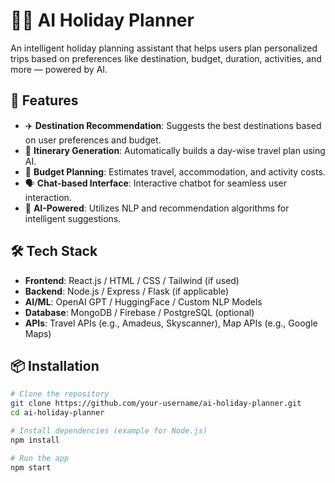 # 🧠🌴 AI Holiday Planner

An intelligent holiday planning assistant that helps users plan personalized trips based on preferences like destination, budget, duration, activities, and more — powered by AI.

## 🚀 Features

- ✈️ **Destination Recommendation**: Suggests the best destinations based on user preferences and budget.
- 📆 **Itinerary Generation**: Automatically builds a day-wise travel plan using AI.
- 💸 **Budget Planning**: Estimates travel, accommodation, and activity costs.
- 🗣️ **Chat-based Interface**: Interactive chatbot for seamless user interaction.
- 🧠 **AI-Powered**: Utilizes NLP and recommendation algorithms for intelligent suggestions.

## 🛠️ Tech Stack

- **Frontend**: React.js / HTML / CSS / Tailwind (if used)
- **Backend**: Node.js / Express / Flask (if applicable)
- **AI/ML**: OpenAI GPT / HuggingFace / Custom NLP Models
- **Database**: MongoDB / Firebase / PostgreSQL (optional)
- **APIs**: Travel APIs (e.g., Amadeus, Skyscanner), Map APIs (e.g., Google Maps)

## 📦 Installation

```bash
# Clone the repository
git clone https://github.com/your-username/ai-holiday-planner.git
cd ai-holiday-planner

# Install dependencies (example for Node.js)
npm install

# Run the app
npm start

